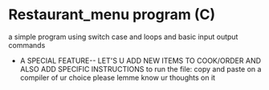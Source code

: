 # Restaurant_menu program (C)

a simple program using switch case and loops and basic input output commands
* A SPECIAL FEATURE-- LET'S U ADD NEW ITEMS TO COOK/ORDER AND ALSO ADD SPECIFIC INSTRUCTIONS
to run the file:
copy and paste on a compiler of ur choice
please lemme know ur thoughts on it


